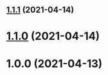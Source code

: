 ## [1.1.1](https://new.github.com/yymzy/taro-ci/compare/v1.1.0...v1.1.1) (2021-04-14)

# [1.1.0](https://new.github.com/yymzy/taro-ci/compare/v1.0.0...v1.1.0) (2021-04-14)

# 1.0.0 (2021-04-13)
